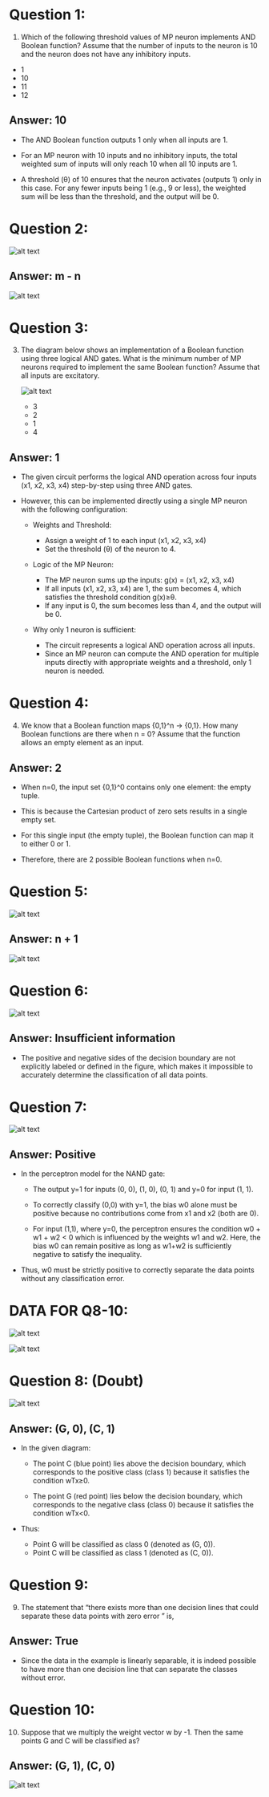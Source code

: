 # Question 1:

1. Which of the following threshold values of MP neuron implements AND Boolean function? Assume that the number of inputs to the neuron is 10 and the neuron does not have any inhibitory inputs.
- 1
- 10
- 11
- 12

## Answer: 10

- The AND Boolean function outputs 1 only when all inputs are 1.

- For an MP neuron with 10 inputs and no inhibitory inputs, the total weighted sum of inputs will only reach 10 when all 10 inputs are 1.

- A threshold (θ) of 10 ensures that the neuron activates (outputs 1) only in this case. For any fewer inputs being 1 (e.g., 9 or less), the weighted sum will be less than the threshold, and the output will be 0.

# Question 2: 

![alt text](image-4.png)

## Answer: m - n

![alt text](image-5.png)

# Question 3:

3. The diagram below shows an implementation of a Boolean function using three logical AND gates. What is the minimum number of MP neurons required to implement the same Boolean function? Assume that all inputs are excitatory.

    ![alt text](image-6.png)

    - 3
    - 2
    - 1
    - 4

## Answer: 1

- The given circuit performs the logical AND operation across four inputs (x1, x2, x3, x4) step-by-step using three AND gates. 

- However, this can be implemented directly using a single MP neuron with the following configuration:

    - Weights and Threshold:
        - Assign a weight of 1 to each input (x1, x2, x3, x4)
        - Set the threshold (θ) of the neuron to 4.

    - Logic of the MP Neuron:
        - The MP neuron sums up the inputs: g(x) = (x1, x2, x3, x4)
        - If all inputs (x1, x2, x3, x4) are 1, the sum becomes 4, which satisfies the threshold condition g(x)≥θ.
        - If any input is 0, the sum becomes less than 4, and the output will be 0.

    - Why only 1 neuron is sufficient:
        - The circuit represents a logical AND operation across all inputs. 
        - Since an MP neuron can compute the AND operation for multiple inputs directly with appropriate weights and a threshold, only 1 neuron is needed.

# Question 4: 

4. We know that a Boolean function maps {0,1}^n → {0,1}. How many Boolean functions are there when n = 0? Assume that the function allows an empty element as an input.

## Answer: 2

- When n=0, the input set {0,1}^0 contains only one element: the empty tuple. 

- This is because the Cartesian product of zero sets results in a single empty set.

- For this single input (the empty tuple), the Boolean function can map it to either 0 or 1. 

- Therefore, there are 2 possible Boolean functions when n=0.

# Question 5: 

![alt text](image-7.png)

## Answer: n + 1

![alt text](image-8.png)

# Question 6:

![alt text](image-9.png)

## Answer: Insufficient information

- The positive and negative sides of the decision boundary are not explicitly labeled or defined in the figure, which makes it impossible to accurately determine the classification of all data points.

# Question 7: 

![alt text](image-10.png)

## Answer: Positive

- In the perceptron model for the NAND gate:

  - The output y=1 for inputs (0, 0), (1, 0), (0, 1) and y=0 for input (1, 1).

  - To correctly classify (0,0) with y=1, the bias w0 alone must be positive because no contributions come from x1 and x2 (both are 0).

  - For input (1,1), where y=0, the perceptron ensures the condition w0 + w1 + w2 < 0 which is influenced by the weights w1 and w2. Here, the bias w0 can remain positive as long as w1+w2 is sufficiently negative to satisfy the inequality.

- Thus, w0 must be strictly positive to correctly separate the data points without any classification error.

# DATA FOR Q8-10:

![alt text](image-11.png)

![alt text](image-12.png)

# Question 8: (Doubt)

![alt text](image-13.png)

## Answer: (G, 0), (C, 1)

- In the given diagram:

  - The point C (blue point) lies above the decision boundary, which corresponds to the positive class (class 1) because it satisfies the condition wTx≥0.

  - The point G (red point) lies below the decision boundary, which corresponds to the negative class (class 0) because it satisfies the condition wTx<0.

- Thus:

  - Point G will be classified as class 0 (denoted as (G, 0)).
  - Point C will be classified as class 1 (denoted as (C, 0)).

# Question 9: 

9. The statement that “there exists more than one decision lines that could separate these data points with zero error ” is,

## Answer: True

- Since the data in the example is linearly separable, it is indeed possible to have more than one decision line that can separate the classes without error.

# Question 10:

10. Suppose that we multiply the weight vector w by -1. Then the same points G and C will be classified as?

## Answer: (G, 1), (C, 0)

![alt text](image-14.png)